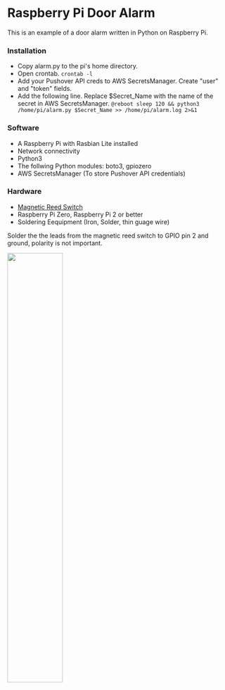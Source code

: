 # Raspberry Pi Door Alarm

This is an example of a door alarm written in Python on Raspberry Pi. 

### Installation
- Copy alarm.py to the pi's home directory.
- Open crontab. 
```crontab -l```
- Add your Pushover API creds to AWS SecretsManager. Create "user" and "token" fields.
- Add the following line. Replace $Secret_Name with the name of the secret in AWS SecretsManager.
```@reboot sleep 120 && python3 /home/pi/alarm.py $Secret_Name >> /home/pi/alarm.log 2>&1```

### Software
- A Raspberry Pi with Rasbian Lite installed
- Network connectivity
- Python3
- The follwing Python modules: boto3, gpiozero
- AWS SecretsManager (To store Pushover API credentials)

### Hardware
- [Magnetic Reed Switch](https://www.amazon.com/Directed-Electronics-8601-Magnetic-Switch/dp/B0009SUF08/) 
- Raspberry Pi Zero, Raspberry Pi 2 or better
- Soldering Eequipment (Iron, Solder, thin guage wire)

Solder the the leads from the magnetic reed switch to GPIO pin 2 and ground, polarity is not important.

<img src="https://raw.githubusercontent.com/pmgcrypto/Raspberry-Pi-Door-Alarm/master/3.png" width=50%>
